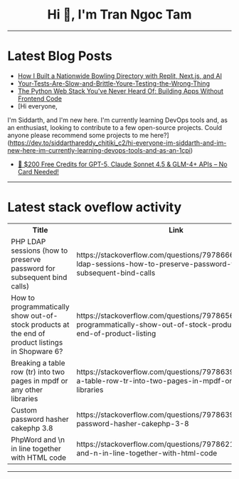 <h1 align="center">Hi 👋, I'm Tran Ngoc Tam</h1>

---

# Latest Blog Posts 
<!-- BLOG-POST-LIST:START -->
- [How I Built a Nationwide Bowling Directory with Replit, Next.js, and AI](https://dev.to/gbae420/how-i-built-a-nationwide-bowling-directory-with-replit-nextjs-and-ai-3968)
- [Your-Tests-Are-Slow-and-Brittle-Youre-Testing-the-Wrong-Thing](https://dev.to/member_40446303/your-tests-are-slow-and-brittle-youre-testing-the-wrong-thing-5h6)
- [The Python Web Stack You&#39;ve Never Heard Of: Building Apps Without Frontend Code](https://dev.to/daisyauma/the-python-web-stack-youve-never-heard-of-building-apps-without-frontend-code-4oj5)
- [Hi everyone, 

I&#39;m Siddarth, and I&#39;m new here. I&#39;m currently learning DevOps tools and, as an enthusiast, looking to contribute to a few open-source projects. Could anyone please recommend some projects to me here?](https://dev.to/siddarthareddy_chitiki_c2/hi-everyone-im-siddarth-and-im-new-here-im-currently-learning-devops-tools-and-as-an-1cpi)
- [💸 $200 Free Credits for GPT-5, Claude Sonnet 4.5 &amp; GLM-4+ APIs – No Card Needed!](https://dev.to/agentrouter/200-free-credits-for-gpt-5-claude-sonnet-45-glm-4-apis-no-card-needed-50of)
<!-- BLOG-POST-LIST:END -->

---

# Latest stack oveflow activity
<table>
  <tr><th>Title</th><th>Link</th></tr>
  <!-- STACKOVERFLOW:START --><tr><td>PHP LDAP sessions &lpar;how to preserve password for subsequent bind calls&rpar;</td><td>https://stackoverflow.com/questions/79786661/php-ldap-sessions-how-to-preserve-password-for-subsequent-bind-calls</td></tr><tr><td>How to programmatically show out-of-stock products at the end of product listings in Shopware 6?</td><td>https://stackoverflow.com/questions/79786565/how-to-programmatically-show-out-of-stock-products-at-the-end-of-product-listing</td></tr><tr><td>Breaking a table row &lpar;tr&rpar; into two pages in mpdf or any other libraries</td><td>https://stackoverflow.com/questions/79786395/breaking-a-table-row-tr-into-two-pages-in-mpdf-or-any-other-libraries</td></tr><tr><td>Custom password hasher cakephp 3.8</td><td>https://stackoverflow.com/questions/79786392/custom-password-hasher-cakephp-3-8</td></tr><tr><td>PhpWord and \n in line together with HTML code</td><td>https://stackoverflow.com/questions/79786217/phpword-and-n-in-line-together-with-html-code</td></tr><!-- STACKOVERFLOW:END -->
</table>

---


